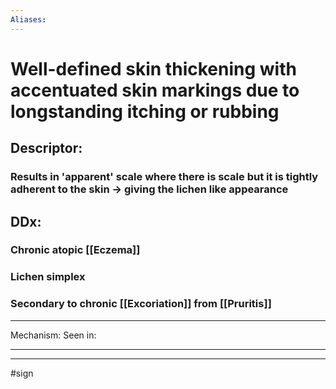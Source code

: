 ```yaml
---
Aliases:
---
```

# Well-defined skin thickening with accentuated skin markings due to longstanding itching or rubbing
## Descriptor:
### Results in 'apparent' scale where there is scale but it is tightly adherent to the skin -> giving the lichen like appearance
## DDx:
### Chronic atopic [[Eczema]]
### Lichen simplex
### Secondary to chronic [[Excoriation]] from [[Pruritis]]

---
Mechanism:
Seen in: 

---


---
#sign 